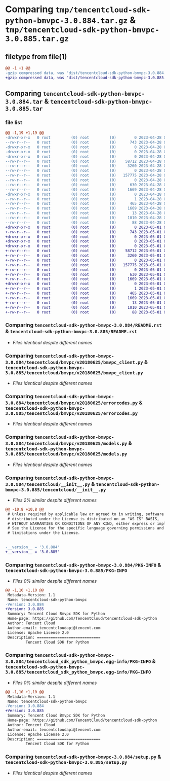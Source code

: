 # Comparing `tmp/tencentcloud-sdk-python-bmvpc-3.0.884.tar.gz` & `tmp/tencentcloud-sdk-python-bmvpc-3.0.885.tar.gz`

## filetype from file(1)

```diff
@@ -1 +1 @@
-gzip compressed data, was "dist/tencentcloud-sdk-python-bmvpc-3.0.884.tar", last modified: Fri Apr 28 02:06:10 2023, max compression
+gzip compressed data, was "dist/tencentcloud-sdk-python-bmvpc-3.0.885.tar", last modified: Mon May  1 00:29:18 2023, max compression
```

## Comparing `tencentcloud-sdk-python-bmvpc-3.0.884.tar` & `tencentcloud-sdk-python-bmvpc-3.0.885.tar`

### file list

```diff
@@ -1,19 +1,19 @@
-drwxr-xr-x   0 root         (0) root         (0)        0 2023-04-28 02:06:10.000000 tencentcloud-sdk-python-bmvpc-3.0.884/
--rw-r--r--   0 root         (0) root         (0)      743 2023-04-28 02:06:10.000000 tencentcloud-sdk-python-bmvpc-3.0.884/README.rst
-drwxr-xr-x   0 root         (0) root         (0)        0 2023-04-28 02:06:10.000000 tencentcloud-sdk-python-bmvpc-3.0.884/tencentcloud/
-drwxr-xr-x   0 root         (0) root         (0)        0 2023-04-28 02:06:10.000000 tencentcloud-sdk-python-bmvpc-3.0.884/tencentcloud/bmvpc/
-drwxr-xr-x   0 root         (0) root         (0)        0 2023-04-28 02:06:10.000000 tencentcloud-sdk-python-bmvpc-3.0.884/tencentcloud/bmvpc/v20180625/
--rw-r--r--   0 root         (0) root         (0)    58712 2023-04-28 02:06:10.000000 tencentcloud-sdk-python-bmvpc-3.0.884/tencentcloud/bmvpc/v20180625/bmvpc_client.py
--rw-r--r--   0 root         (0) root         (0)     3260 2023-04-28 02:06:10.000000 tencentcloud-sdk-python-bmvpc-3.0.884/tencentcloud/bmvpc/v20180625/errorcodes.py
--rw-r--r--   0 root         (0) root         (0)        0 2023-04-28 02:06:10.000000 tencentcloud-sdk-python-bmvpc-3.0.884/tencentcloud/bmvpc/v20180625/__init__.py
--rw-r--r--   0 root         (0) root         (0)   157775 2023-04-28 02:06:10.000000 tencentcloud-sdk-python-bmvpc-3.0.884/tencentcloud/bmvpc/v20180625/models.py
--rw-r--r--   0 root         (0) root         (0)        0 2023-04-28 02:06:10.000000 tencentcloud-sdk-python-bmvpc-3.0.884/tencentcloud/bmvpc/__init__.py
--rw-r--r--   0 root         (0) root         (0)      630 2023-04-28 02:06:10.000000 tencentcloud-sdk-python-bmvpc-3.0.884/tencentcloud/__init__.py
--rw-r--r--   0 root         (0) root         (0)     1669 2023-04-28 02:06:10.000000 tencentcloud-sdk-python-bmvpc-3.0.884/PKG-INFO
-drwxr-xr-x   0 root         (0) root         (0)        0 2023-04-28 02:06:10.000000 tencentcloud-sdk-python-bmvpc-3.0.884/tencentcloud_sdk_python_bmvpc.egg-info/
--rw-r--r--   0 root         (0) root         (0)        1 2023-04-28 02:06:10.000000 tencentcloud-sdk-python-bmvpc-3.0.884/tencentcloud_sdk_python_bmvpc.egg-info/dependency_links.txt
--rw-r--r--   0 root         (0) root         (0)      465 2023-04-28 02:06:10.000000 tencentcloud-sdk-python-bmvpc-3.0.884/tencentcloud_sdk_python_bmvpc.egg-info/SOURCES.txt
--rw-r--r--   0 root         (0) root         (0)     1669 2023-04-28 02:06:10.000000 tencentcloud-sdk-python-bmvpc-3.0.884/tencentcloud_sdk_python_bmvpc.egg-info/PKG-INFO
--rw-r--r--   0 root         (0) root         (0)       13 2023-04-28 02:06:10.000000 tencentcloud-sdk-python-bmvpc-3.0.884/tencentcloud_sdk_python_bmvpc.egg-info/top_level.txt
--rw-r--r--   0 root         (0) root         (0)     1010 2023-04-28 02:06:10.000000 tencentcloud-sdk-python-bmvpc-3.0.884/setup.py
--rw-r--r--   0 root         (0) root         (0)       88 2023-04-28 02:06:10.000000 tencentcloud-sdk-python-bmvpc-3.0.884/setup.cfg
+drwxr-xr-x   0 root         (0) root         (0)        0 2023-05-01 00:29:18.000000 tencentcloud-sdk-python-bmvpc-3.0.885/
+-rw-r--r--   0 root         (0) root         (0)      743 2023-05-01 00:29:18.000000 tencentcloud-sdk-python-bmvpc-3.0.885/README.rst
+drwxr-xr-x   0 root         (0) root         (0)        0 2023-05-01 00:29:18.000000 tencentcloud-sdk-python-bmvpc-3.0.885/tencentcloud/
+drwxr-xr-x   0 root         (0) root         (0)        0 2023-05-01 00:29:18.000000 tencentcloud-sdk-python-bmvpc-3.0.885/tencentcloud/bmvpc/
+drwxr-xr-x   0 root         (0) root         (0)        0 2023-05-01 00:29:18.000000 tencentcloud-sdk-python-bmvpc-3.0.885/tencentcloud/bmvpc/v20180625/
+-rw-r--r--   0 root         (0) root         (0)    58712 2023-05-01 00:29:18.000000 tencentcloud-sdk-python-bmvpc-3.0.885/tencentcloud/bmvpc/v20180625/bmvpc_client.py
+-rw-r--r--   0 root         (0) root         (0)     3260 2023-05-01 00:29:18.000000 tencentcloud-sdk-python-bmvpc-3.0.885/tencentcloud/bmvpc/v20180625/errorcodes.py
+-rw-r--r--   0 root         (0) root         (0)        0 2023-05-01 00:29:18.000000 tencentcloud-sdk-python-bmvpc-3.0.885/tencentcloud/bmvpc/v20180625/__init__.py
+-rw-r--r--   0 root         (0) root         (0)   157775 2023-05-01 00:29:18.000000 tencentcloud-sdk-python-bmvpc-3.0.885/tencentcloud/bmvpc/v20180625/models.py
+-rw-r--r--   0 root         (0) root         (0)        0 2023-05-01 00:29:18.000000 tencentcloud-sdk-python-bmvpc-3.0.885/tencentcloud/bmvpc/__init__.py
+-rw-r--r--   0 root         (0) root         (0)      630 2023-05-01 00:29:18.000000 tencentcloud-sdk-python-bmvpc-3.0.885/tencentcloud/__init__.py
+-rw-r--r--   0 root         (0) root         (0)     1669 2023-05-01 00:29:18.000000 tencentcloud-sdk-python-bmvpc-3.0.885/PKG-INFO
+drwxr-xr-x   0 root         (0) root         (0)        0 2023-05-01 00:29:18.000000 tencentcloud-sdk-python-bmvpc-3.0.885/tencentcloud_sdk_python_bmvpc.egg-info/
+-rw-r--r--   0 root         (0) root         (0)        1 2023-05-01 00:29:18.000000 tencentcloud-sdk-python-bmvpc-3.0.885/tencentcloud_sdk_python_bmvpc.egg-info/dependency_links.txt
+-rw-r--r--   0 root         (0) root         (0)      465 2023-05-01 00:29:18.000000 tencentcloud-sdk-python-bmvpc-3.0.885/tencentcloud_sdk_python_bmvpc.egg-info/SOURCES.txt
+-rw-r--r--   0 root         (0) root         (0)     1669 2023-05-01 00:29:18.000000 tencentcloud-sdk-python-bmvpc-3.0.885/tencentcloud_sdk_python_bmvpc.egg-info/PKG-INFO
+-rw-r--r--   0 root         (0) root         (0)       13 2023-05-01 00:29:18.000000 tencentcloud-sdk-python-bmvpc-3.0.885/tencentcloud_sdk_python_bmvpc.egg-info/top_level.txt
+-rw-r--r--   0 root         (0) root         (0)     1010 2023-05-01 00:29:18.000000 tencentcloud-sdk-python-bmvpc-3.0.885/setup.py
+-rw-r--r--   0 root         (0) root         (0)       88 2023-05-01 00:29:18.000000 tencentcloud-sdk-python-bmvpc-3.0.885/setup.cfg
```

### Comparing `tencentcloud-sdk-python-bmvpc-3.0.884/README.rst` & `tencentcloud-sdk-python-bmvpc-3.0.885/README.rst`

 * *Files identical despite different names*

### Comparing `tencentcloud-sdk-python-bmvpc-3.0.884/tencentcloud/bmvpc/v20180625/bmvpc_client.py` & `tencentcloud-sdk-python-bmvpc-3.0.885/tencentcloud/bmvpc/v20180625/bmvpc_client.py`

 * *Files identical despite different names*

### Comparing `tencentcloud-sdk-python-bmvpc-3.0.884/tencentcloud/bmvpc/v20180625/errorcodes.py` & `tencentcloud-sdk-python-bmvpc-3.0.885/tencentcloud/bmvpc/v20180625/errorcodes.py`

 * *Files identical despite different names*

### Comparing `tencentcloud-sdk-python-bmvpc-3.0.884/tencentcloud/bmvpc/v20180625/models.py` & `tencentcloud-sdk-python-bmvpc-3.0.885/tencentcloud/bmvpc/v20180625/models.py`

 * *Files identical despite different names*

### Comparing `tencentcloud-sdk-python-bmvpc-3.0.884/tencentcloud/__init__.py` & `tencentcloud-sdk-python-bmvpc-3.0.885/tencentcloud/__init__.py`

 * *Files 2% similar despite different names*

```diff
@@ -10,8 +10,8 @@
 # Unless required by applicable law or agreed to in writing, software
 # distributed under the License is distributed on an "AS IS" BASIS,
 # WITHOUT WARRANTIES OR CONDITIONS OF ANY KIND, either express or implied.
 # See the License for the specific language governing permissions and
 # limitations under the License.
 
 
-__version__ = '3.0.884'
+__version__ = '3.0.885'
```

### Comparing `tencentcloud-sdk-python-bmvpc-3.0.884/PKG-INFO` & `tencentcloud-sdk-python-bmvpc-3.0.885/PKG-INFO`

 * *Files 0% similar despite different names*

```diff
@@ -1,10 +1,10 @@
 Metadata-Version: 1.1
 Name: tencentcloud-sdk-python-bmvpc
-Version: 3.0.884
+Version: 3.0.885
 Summary: Tencent Cloud Bmvpc SDK for Python
 Home-page: https://github.com/TencentCloud/tencentcloud-sdk-python
 Author: Tencent Cloud
 Author-email: tencentcloudapi@tencent.com
 License: Apache License 2.0
 Description: ============================
         Tencent Cloud SDK for Python
```

### Comparing `tencentcloud-sdk-python-bmvpc-3.0.884/tencentcloud_sdk_python_bmvpc.egg-info/PKG-INFO` & `tencentcloud-sdk-python-bmvpc-3.0.885/tencentcloud_sdk_python_bmvpc.egg-info/PKG-INFO`

 * *Files 0% similar despite different names*

```diff
@@ -1,10 +1,10 @@
 Metadata-Version: 1.1
 Name: tencentcloud-sdk-python-bmvpc
-Version: 3.0.884
+Version: 3.0.885
 Summary: Tencent Cloud Bmvpc SDK for Python
 Home-page: https://github.com/TencentCloud/tencentcloud-sdk-python
 Author: Tencent Cloud
 Author-email: tencentcloudapi@tencent.com
 License: Apache License 2.0
 Description: ============================
         Tencent Cloud SDK for Python
```

### Comparing `tencentcloud-sdk-python-bmvpc-3.0.884/setup.py` & `tencentcloud-sdk-python-bmvpc-3.0.885/setup.py`

 * *Files identical despite different names*

